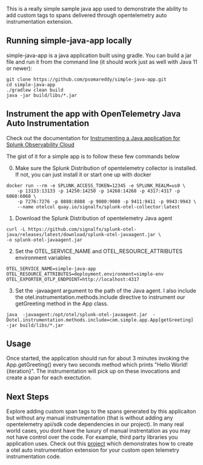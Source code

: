 This is a really simple sample java app used to demonstrate the ability to add custom tags to spans delivered through opentelemetry auto instrumentation extension.

## Running simple-java-app locally
simple-java-app is a java application built using gradle. You can build a jar file and run it from the command line (it should work just as well with Java 11 or newer):


```
git clone https://github.com/psomareddy/simple-java-app.git
cd simple-java-app
./gradlew clean build
java -jar build/libs/*.jar
```

## Instrument the app with OpenTelemetry Java Auto Instrumentation

Check out the documentation for [Instrumenting a Java application for Splunk Observability Cloud](https://docs.splunk.com/Observability/gdi/get-data-in/application/java/instrumentation/instrument-java-application.html#nav-Instrument-a-Java-application)

The gist of it for a simple app is to follow these few commands below

0. Make sure the Splunk Distribution of opentelemetry collector is installed. If not, you can just install it or start one up with docker

```
docker run --rm -e SPLUNK_ACCESS_TOKEN=12345 -e SPLUNK_REALM=us0 \
    -p 13133:13133 -p 14250:14250 -p 14268:14268 -p 4317:4317 -p 6060:6060 \
    -p 7276:7276 -p 8888:8888 -p 9080:9080 -p 9411:9411 -p 9943:9943 \
    --name otelcol quay.io/signalfx/splunk-otel-collector:latest
```

1. Download the Splunk Distribution of opentelemetry Java agent

```
curl -L https://github.com/signalfx/splunk-otel-java/releases/latest/download/splunk-otel-javaagent.jar \
-o splunk-otel-javaagent.jar
```

2. Set the OTEL_SERVICE_NAME and OTEL_RESOURCE_ATTRIBUTES environment variables

```
OTEL_SERVICE_NAME=simple-java-app
OTEL_RESOURCE_ATTRIBUTES=deployment.environment=simple-env
OTEL_EXPORTER_OTLP_ENDPOINT=http://localhost:4317
```

3. Set the -javaagent argument to the path of the Java agent. I also include the otel.instrumentation.methods.include directive to instrument our getGreeting method in the App class.

```
java  -javaagent:/opt/otel/splunk-otel-javaagent.jar  -Dotel.instrumentation.methods.include=com.simple.app.App[getGreeting] -jar build/libs/*.jar 
```


## Usage
Once started, the application should run for about 3 minutes invoking the App.getGreeting() every two seconds method which prints "Hello World! {iteration}". The instrumentation will pick up on these invocations and create a span for each exectution.

## Next Steps
Explore adding custom span tags to the spans generated by this applicaiton but without any manual instrumentation (that is without adding any opentelemetry api/sdk code dependencies in our project). In many real world cases, you dont have the luxury of manual instrentation as you may not have control over the code. For example, third party libraries you application uses. 
Check out this [project](https://github.com/psomareddy/sample-custom-extension) which demonstrates how to create a otel auto instrumentation extension for your custom open telemetry instrumentation code.


